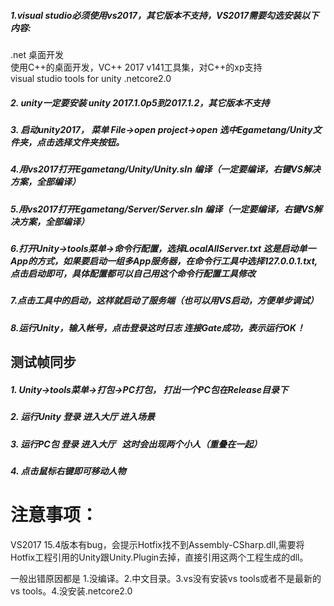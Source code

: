 ##### 1.visual studio必须使用vs2017，其它版本不支持，VS2017需要勾选安装以下内容:
.net 桌面开发   
使用C++的桌面开发，VC++ 2017 v141工具集，对C++的xp支持  
visual studio tools for unity  .netcore2.0
##### 2. unity一定要安装 unity 2017.1.0p5到2017.1.2，其它版本不支持

##### 3. 启动unity2017， 菜单 File->open project->open 选中Egametang/Unity文件夹，点击选择文件夹按钮。

##### 4.用vs2017打开Egametang/Unity/Unity.sln 编译（一定要编译，右键VS解决方案，全部编译）

##### 5.用vs2017打开Egametang/Server/Server.sln 编译（一定要编译，右键VS解决方案，全部编译）

##### 6.打开Unity->tools菜单->命令行配置，选择LocalAllServer.txt 这是启动单一App的方式，如果要启动一组多App服务器，在命令行工具中选择127.0.0.1.txt,点击启动即可，具体配置都可以自己用这个命令行配置工具修改
##### 7.点击工具中的启动，这样就启动了服务端（也可以用VS启动，方便单步调试）
##### 8.运行Unity，输入帐号，点击登录这时日志 连接Gate成功，表示运行OK！
  
## 测试帧同步  
##### 1. Unity->tools菜单->打包->PC打包， 打出一个PC包在Release目录下
##### 2. 运行Unity 登录 进入大厅 进入场景
##### 3. 运行PC包 登录 进入大厅   这时会出现两个小人（重叠在一起）
##### 4. 点击鼠标右键即可移动人物

# 注意事项：
VS2017 15.4版本有bug，会提示Hotfix找不到Assembly-CSharp.dll,需要将Hotfix工程引用的Unity跟Unity.Plugin去掉，直接引用这两个工程生成的dll。  

一般出错原因都是 1.没编译。2.中文目录。3.vs没有安装vs tools或者不是最新的vs tools。4.没安装.netcore2.0

